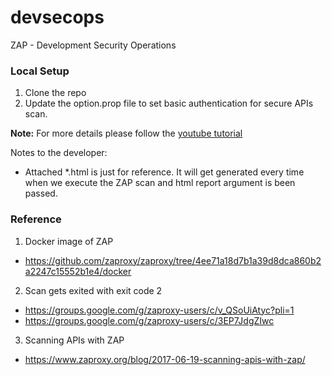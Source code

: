 # devsecops
ZAP - Development Security Operations

### Local Setup
1. Clone the repo
2. Update the option.prop file to set basic authentication for secure APIs scan.

**Note:** For more details please follow the [youtube tutorial](https://www.youtube.com/watch?v=rHhn6UE307I)

Notes to the developer:
- Attached *.html is just for reference. It will get generated every time when we execute the ZAP scan and html report argument is been passed.


### Reference
1. Docker image of ZAP
  - https://github.com/zaproxy/zaproxy/tree/4ee71a18d7b1a39d8dca860b2a2247c15552b1e4/docker

2. Scan gets exited with exit code 2
  - https://groups.google.com/g/zaproxy-users/c/v_QSoUiAtyc?pli=1
  - https://groups.google.com/g/zaproxy-users/c/3EP7JdgZIwc

3. Scanning APIs with ZAP
  - https://www.zaproxy.org/blog/2017-06-19-scanning-apis-with-zap/
